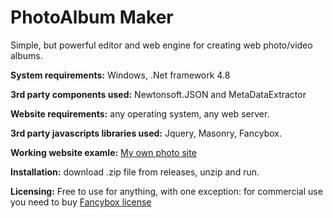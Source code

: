 # PhotoAlbum Maker
Simple, but powerful editor and web engine for creating web photo/video albums. 

<b>System requirements:</b> Windows, .Net framework 4.8

<b>3rd party components used:</b> Newtonsoft.JSON and MetaDataExtractor

<b>Website requirements:</b> any operating system, any web server. 

<b>3rd party javascripts libraries used:</b> Jquery, Masonry, Fancybox.

<b>Working website examle:</b> <a href="https://photos.ym-com.net">My own photo site</a>

<b>Installation:</b> download .zip file from releases, unzip and run.

<b>Licensing:</b> Free to use for anything, with one exception: for commercial use you need to buy <a href="https://fancyapps.com/fancybox/3/#license">Fancybox license</a>
